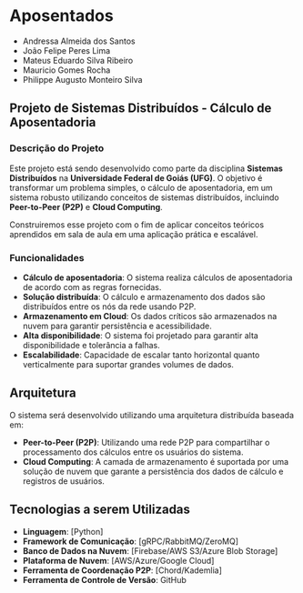 # Aposentados

* Andressa Almeida dos Santos
* João Felipe Peres Lima
* Mateus Eduardo Silva Ribeiro
* Mauricio Gomes Rocha
* Philippe Augusto Monteiro Silva 

## Projeto de Sistemas Distribuídos - Cálculo de Aposentadoria

### Descrição do Projeto

Este projeto está sendo desenvolvido como parte da disciplina **Sistemas Distribuídos** na **Universidade Federal de Goiás (UFG)**. O objetivo é transformar um problema simples, o cálculo de aposentadoria, em um sistema robusto utilizando conceitos de sistemas distribuídos, incluindo **Peer-to-Peer (P2P)** e **Cloud Computing**.

Construiremos esse projeto com o fim de aplicar conceitos teóricos aprendidos em sala de aula em uma aplicação prática e escalável.

### Funcionalidades

- **Cálculo de aposentadoria**: O sistema realiza cálculos de aposentadoria de acordo com as regras fornecidas.
- **Solução distribuída**: O cálculo e armazenamento dos dados são distribuídos entre os nós da rede usando P2P.
- **Armazenamento em Cloud**: Os dados críticos são armazenados na nuvem para garantir persistência e acessibilidade.
- **Alta disponibilidade**: O sistema foi projetado para garantir alta disponibilidade e tolerância a falhas.
- **Escalabilidade**: Capacidade de escalar tanto horizontal quanto verticalmente para suportar grandes volumes de dados.

## Arquitetura

O sistema será desenvolvido utilizando uma arquitetura distribuída baseada em:

- **Peer-to-Peer (P2P)**: Utilizando uma rede P2P para compartilhar o processamento dos cálculos entre os usuários do sistema.
- **Cloud Computing**: A camada de armazenamento é suportada por uma solução de nuvem que garante a persistência dos dados de cálculo e registros de usuários.

## Tecnologias a serem Utilizadas

- **Linguagem**: [Python]
- **Framework de Comunicação**: [gRPC/RabbitMQ/ZeroMQ]
- **Banco de Dados na Nuvem**: [Firebase/AWS S3/Azure Blob Storage]
- **Plataforma de Nuvem**: [AWS/Azure/Google Cloud]
- **Ferramenta de Coordenação P2P**: [Chord/Kademlia]
- **Ferramenta de Controle de Versão**: GitHub
